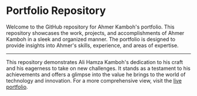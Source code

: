 # Portfolio Repository

Welcome to the GitHub repository for Ahmer Kamboh's portfolio. This repository showcases the work, projects, and accomplishments of Ahmer Kamboh in a sleek and organized manner. The portfolio is designed to provide insights into Ahmer's skills, experience, and areas of expertise.

---
This repository demonstrates Ali Hamza Kamboh's dedication to his craft and his eagerness to take on new challenges. It stands as a testament to his achievements and offers a glimpse into the value he brings to the world of technology and innovation. For a more comprehensive view, visit the [live portfolio](https://alihamzakamboh.com).

